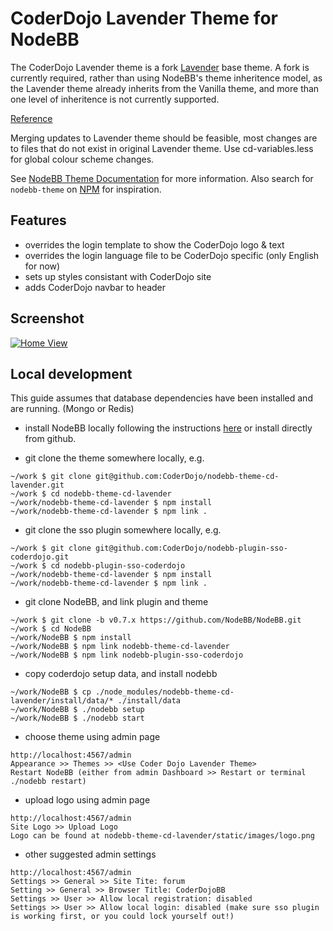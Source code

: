 # CoderDojo Lavender Theme for NodeBB

The CoderDojo Lavender theme is a fork [Lavender](https://github.com/NodeBB/nodebb-theme-lavender) base theme.
A fork is currently required, rather than using NodeBB's theme inheritence model, as the Lavender theme already inherits from the Vanilla theme, and more than one level of inheritence is not currently supported.

[Reference](https://community.nodebb.org/topic/5395/basetheme-causing-issues/2)

Merging updates to Lavender theme should be feasible, most changes are to files that do not exist in original Lavender theme. Use cd-variables.less for global colour scheme changes.

See [NodeBB Theme Documentation](https://docs.nodebb.org/en/latest/themes/create.html) for more information. Also search for `nodebb-theme` on [NPM](https://www.npmjs.com/search?q=nodebb-theme) for inspiration.

## Features

* overrides the login template to show the CoderDojo logo & text
* overrides the login language file to be CoderDojo specific (only English for now)
* sets up styles consistant with CoderDojo site
* adds CoderDojo navbar to header

## Screenshot

[![Home View](http://i.imgur.com/1DYWILY.png)](http://i.imgur.com/1DYWILY.png)

## Local development

This guide assumes that database dependencies have been installed and are running. (Mongo or Redis)

* install NodeBB locally following the instructions [here](https://docs.nodebb.org/en/latest/installing/os.html) or install directly from github.

* git clone the theme somewhere locally, e.g.

```
~/work $ git clone git@github.com:CoderDojo/nodebb-theme-cd-lavender.git
~/work $ cd nodebb-theme-cd-lavender
~/work/nodebb-theme-cd-lavender $ npm install
~/work/nodebb-theme-cd-lavender $ npm link .
```

* git clone the sso plugin somewhere locally, e.g.

```
~/work $ git clone git@github.com:CoderDojo/nodebb-plugin-sso-coderdojo.git
~/work $ cd nodebb-plugin-sso-coderdojo
~/work/nodebb-theme-cd-lavender $ npm install
~/work/nodebb-theme-cd-lavender $ npm link .
```

* git clone NodeBB, and link plugin and theme

```
~/work $ git clone -b v0.7.x https://github.com/NodeBB/NodeBB.git
~/work $ cd NodeBB
~/work/NodeBB $ npm install
~/work/NodeBB $ npm link nodebb-theme-cd-lavender
~/work/NodeBB $ npm link nodebb-plugin-sso-coderdojo
```

* copy coderdojo setup data, and install nodebb

```
~/work/NodeBB $ cp ./node_modules/nodebb-theme-cd-lavender/install/data/* ./install/data
~/work/NodeBB $ ./nodebb setup
~/work/NodeBB $ ./nodebb start
```

* choose theme using admin page

```
http://localhost:4567/admin
Appearance >> Themes >> <Use Coder Dojo Lavender Theme>
Restart NodeBB (either from admin Dashboard >> Restart or terminal ./nodebb restart)
```

* upload logo using admin page

```
http://localhost:4567/admin
Site Logo >> Upload Logo
Logo can be found at nodebb-theme-cd-lavender/static/images/logo.png
```
* other suggested admin settings

```
http://localhost:4567/admin
Settings >> General >> Site Tite: forum
Setting >> General >> Browser Title: CoderDojoBB
Settings >> User >> Allow local registration: disabled
Settings >> User >> Allow local login: disabled (make sure sso plugin is working first, or you could lock yourself out!)
```




